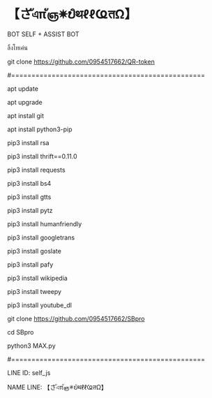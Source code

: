# 【さัএπัஞ✵ບิथℓℓҨतΩ】
BOT SELF + ASSIST BOT

ลิ้งโทเค่น

git clone https://github.com/0954517662/QR-token

#================================================

apt update

apt upgrade

apt install git

apt install python3-pip

pip3 install rsa

pip3 install thrift==0.11.0

pip3 install requests

pip3 install bs4

pip3 install gtts

pip3 install pytz

pip3 install humanfriendly

pip3 install googletrans

pip3 install goslate

pip3 install pafy

pip3 install wikipedia

pip3 install tweepy

pip3 install youtube_dl

git clone https://github.com/0954517662/SBpro

cd SBpro

python3 MAX.py

#================================================

LINE ID: self_js

NAME LINE: 【さัএπัஞ✵ບิथℓℓҨतΩ】
